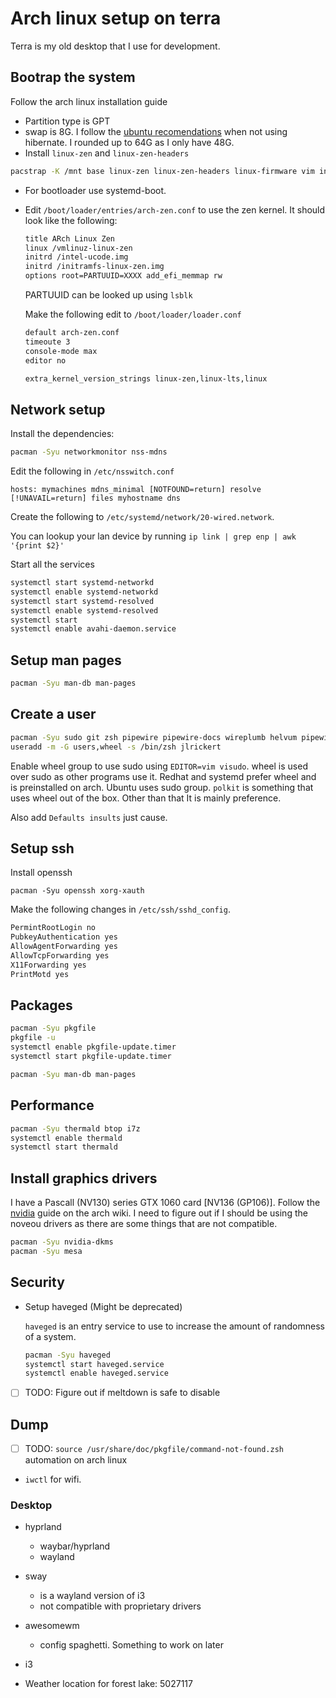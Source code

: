 # Arch linux setup on terra

Terra is my old desktop that I use for development.

## Bootrap the system

Follow the arch linux installation guide

- Partition type is GPT
- swap is 8G. I follow the [ubuntu recomendations] when not using hibernate. I rounded up to 64G as I only have 48G.
- Install `linux-zen` and `linux-zen-headers`

```bash
pacstrap -K /mnt base linux-zen linux-zen-headers linux-firmware vim intel-ucode
```

- For bootloader use systemd-boot.
- Edit `/boot/loader/entries/arch-zen.conf` to use the zen kernel. It should look like the following:

  ```bash
  title ARch Linux Zen
  linux /vmlinuz-linux-zen
  initrd /intel-ucode.img
  initrd /initramfs-linux-zen.img
  options root=PARTUUID=XXXX add_efi_memmap rw
  ```

  PARTUUID can be looked up using `lsblk`

  Make the following edit to `/boot/loader/loader.conf`

  ```bash
  default arch-zen.conf
  timeoute 3
  console-mode max
  editor no
  ```

  ```bash
  extra_kernel_version_strings linux-zen,linux-lts,linux
  ```

## Network setup

Install the dependencies:

```bash
pacman -Syu networkmonitor nss-mdns
```

Edit the following in `/etc/nsswitch.conf`

```config
hosts: mymachines mdns_minimal [NOTFOUND=return] resolve [!UNAVAIL=return] files myhostname dns
```

Create the following to `/etc/systemd/network/20-wired.network`.

You can lookup your lan device by running `ip link | grep enp | awk '{print $2}'`

Start all the services

```bash
systemctl start systemd-networkd
systemctl enable systemd-networkd
systemctl start systemd-resolved
systemctl enable systemd-resolved
systemctl start
systemctl enable avahi-daemon.service
```

## Setup man pages

```bash
pacman -Syu man-db man-pages
```

## Create a user

```bash
pacman -Syu sudo git zsh pipewire pipewire-docs wireplumb helvum pipewire-audio pipewire-alsa pipewire-pulse
useradd -m -G users,wheel -s /bin/zsh jlrickert
```

Enable wheel group to use sudo using `EDITOR=vim visudo`. wheel is used over sudo as other programs use it. Redhat and systemd prefer wheel and is preinstalled on arch. Ubuntu uses sudo group. `polkit` is something that uses wheel out of the box. Other than that It is mainly preference.

Also add `Defaults insults` just cause.

## Setup ssh

Install openssh

```
pacman -Syu openssh xorg-xauth
```

Make the following changes in `/etc/ssh/sshd_config`.

```bash
PermintRootLogin no
PubkeyAuthentication yes
AllowAgentForwarding yes
AllowTcpForwarding yes
X11Forwarding yes
PrintMotd yes
```

## Packages

```bash
pacman -Syu pkgfile
pkgfile -u
systemctl enable pkgfile-update.timer
systemctl start pkgfile-update.timer

pacman -Syu man-db man-pages
```

## Performance

```bash
pacman -Syu thermald btop i7z
systemctl enable thermald
systemctl start thermald
```

## Install graphics drivers

I have a Pascall (NV130) series GTX 1060 card [NV136 (GP106)]. Follow the [nvidia](https://wiki.archlinux.org/title/NVIDIA) guide on the arch wiki. I need to figure out if I should be using the noveou drivers as there are some things that are not compatible.

```bash
pacman -Syu nvidia-dkms
pacman -Syu mesa
```

## Security

- Setup haveged (Might be deprecated)

  `haveged` is an entry service to use to increase the amount of randomness of a system.

  ```bash
  pacman -Syu haveged
  systemctl start haveged.service
  systemctl enable haveged.service
  ```

- [ ] TODO: Figure out if meltdown is safe to disable

## Dump

- [ ] TODO: `source /usr/share/doc/pkgfile/command-not-found.zsh` automation on arch linux
- `iwctl` for wifi.

### Desktop

- hyprland

  - waybar/hyprland
  - wayland

- sway

  - is a wayland version of i3
  - not compatible with proprietary drivers

- awesomewm

  - config spaghetti. Something to work on later

- i3

- Weather location for forest lake: 5027117

[ubuntu recomendations]: https://itsfoss.com/swap-size/
